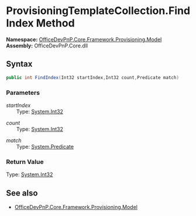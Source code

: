 # ProvisioningTemplateCollection.FindIndex Method  
**Namespace:** [OfficeDevPnP.Core.Framework.Provisioning.Model](OfficeDevPnP.Core.Framework.Provisioning.Model.md)  
**Assembly:** OfficeDevPnP.Core.dll  
## Syntax
```C#
public int FindIndex(Int32 startIndex,Int32 count,Predicate match)
```
### Parameters
*startIndex*  
&emsp;&emsp;Type: [System.Int32](System.Int32.md) 
&emsp;&emsp;  
  
*count*  
&emsp;&emsp;Type: [System.Int32](System.Int32.md) 
&emsp;&emsp;  
  
*match*  
&emsp;&emsp;Type: [System.Predicate](System.Predicate.md) 
&emsp;&emsp;  
  
### Return Value
Type: [System.Int32](System.Int32.md 
)
## See also
- [OfficeDevPnP.Core.Framework.Provisioning.Model](OfficeDevPnP.Core.Framework.Provisioning.Model.md)
